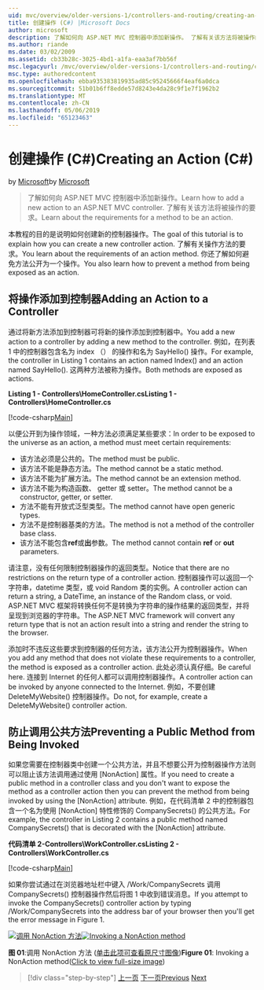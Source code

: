 ```yaml
---
uid: mvc/overview/older-versions-1/controllers-and-routing/creating-an-action-cs
title: 创建操作 (C#) |Microsoft Docs
author: microsoft
description: 了解如何向 ASP.NET MVC 控制器中添加新操作。 了解有关该方法将被操作的要求。
ms.author: riande
ms.date: 03/02/2009
ms.assetid: cb33b28c-3025-4bd1-a1fa-eaa3af7bb56f
msc.legacyurl: /mvc/overview/older-versions-1/controllers-and-routing/creating-an-action-cs
msc.type: authoredcontent
ms.openlocfilehash: ebba935383819935ad85c95245666f4eaf6a0dca
ms.sourcegitcommit: 51b01b6ff8edde57d8243e4da28c9f1e7f1962b2
ms.translationtype: MT
ms.contentlocale: zh-CN
ms.lasthandoff: 05/06/2019
ms.locfileid: "65123463"
---
```

# <a name="creating-an-action-c"></a><span data-ttu-id="ef432-104">创建操作 (C#)</span><span class="sxs-lookup"><span data-stu-id="ef432-104">Creating an Action (C#)</span></span>

<span data-ttu-id="ef432-105">by [Microsoft](https://github.com/microsoft)</span><span class="sxs-lookup"><span data-stu-id="ef432-105">by [Microsoft](https://github.com/microsoft)</span></span>

> <span data-ttu-id="ef432-106">了解如何向 ASP.NET MVC 控制器中添加新操作。</span><span class="sxs-lookup"><span data-stu-id="ef432-106">Learn how to add a new action to an ASP.NET MVC controller.</span></span> <span data-ttu-id="ef432-107">了解有关该方法将被操作的要求。</span><span class="sxs-lookup"><span data-stu-id="ef432-107">Learn about the requirements for a method to be an action.</span></span>

<span data-ttu-id="ef432-108">本教程的目的是说明如何创建新的控制器操作。</span><span class="sxs-lookup"><span data-stu-id="ef432-108">The goal of this tutorial is to explain how you can create a new controller action.</span></span> <span data-ttu-id="ef432-109">了解有关操作方法的要求。</span><span class="sxs-lookup"><span data-stu-id="ef432-109">You learn about the requirements of an action method.</span></span> <span data-ttu-id="ef432-110">你还了解如何避免方法公开为一个操作。</span><span class="sxs-lookup"><span data-stu-id="ef432-110">You also learn how to prevent a method from being exposed as an action.</span></span>

## <a name="adding-an-action-to-a-controller"></a><span data-ttu-id="ef432-111">将操作添加到控制器</span><span class="sxs-lookup"><span data-stu-id="ef432-111">Adding an Action to a Controller</span></span>

<span data-ttu-id="ef432-112">通过将新方法添加到控制器可将新的操作添加到控制器中。</span><span class="sxs-lookup"><span data-stu-id="ef432-112">You add a new action to a controller by adding a new method to the controller.</span></span> <span data-ttu-id="ef432-113">例如，在列表 1 中的控制器包含名为 index （） 的操作和名为 SayHello() 操作。</span><span class="sxs-lookup"><span data-stu-id="ef432-113">For example, the controller in Listing 1 contains an action named Index() and an action named SayHello().</span></span> <span data-ttu-id="ef432-114">这两种方法被称为操作。</span><span class="sxs-lookup"><span data-stu-id="ef432-114">Both methods are exposed as actions.</span></span>

<span data-ttu-id="ef432-115">**Listing 1 - Controllers\HomeController.cs**</span><span class="sxs-lookup"><span data-stu-id="ef432-115">**Listing 1 - Controllers\HomeController.cs**</span></span>

[!code-csharp[Main](creating-an-action-cs/samples/sample1.cs)]

<span data-ttu-id="ef432-116">以便公开到为操作领域，一种方法必须满足某些要求：</span><span class="sxs-lookup"><span data-stu-id="ef432-116">In order to be exposed to the universe as an action, a method must meet certain requirements:</span></span>

- <span data-ttu-id="ef432-117">该方法必须是公共的。</span><span class="sxs-lookup"><span data-stu-id="ef432-117">The method must be public.</span></span>
- <span data-ttu-id="ef432-118">该方法不能是静态方法。</span><span class="sxs-lookup"><span data-stu-id="ef432-118">The method cannot be a static method.</span></span>
- <span data-ttu-id="ef432-119">该方法不能为扩展方法。</span><span class="sxs-lookup"><span data-stu-id="ef432-119">The method cannot be an extension method.</span></span>
- <span data-ttu-id="ef432-120">该方法不能为构造函数、 getter 或 setter。</span><span class="sxs-lookup"><span data-stu-id="ef432-120">The method cannot be a constructor, getter, or setter.</span></span>
- <span data-ttu-id="ef432-121">方法不能有开放式泛型类型。</span><span class="sxs-lookup"><span data-stu-id="ef432-121">The method cannot have open generic types.</span></span>
- <span data-ttu-id="ef432-122">方法不是控制器基类的方法。</span><span class="sxs-lookup"><span data-stu-id="ef432-122">The method is not a method of the controller base class.</span></span>
- <span data-ttu-id="ef432-123">该方法不能包含**ref**或**出**参数。</span><span class="sxs-lookup"><span data-stu-id="ef432-123">The method cannot contain **ref** or **out** parameters.</span></span>

<span data-ttu-id="ef432-124">请注意，没有任何限制控制器操作的返回类型。</span><span class="sxs-lookup"><span data-stu-id="ef432-124">Notice that there are no restrictions on the return type of a controller action.</span></span> <span data-ttu-id="ef432-125">控制器操作可以返回一个字符串，datetime 类型，或 void Random 类的实例。</span><span class="sxs-lookup"><span data-stu-id="ef432-125">A controller action can return a string, a DateTime, an instance of the Random class, or void.</span></span> <span data-ttu-id="ef432-126">ASP.NET MVC 框架将转换任何不是转换为字符串的操作结果的返回类型，并将呈现到浏览器的字符串。</span><span class="sxs-lookup"><span data-stu-id="ef432-126">The ASP.NET MVC framework will convert any return type that is not an action result into a string and render the string to the browser.</span></span>

<span data-ttu-id="ef432-127">添加时不违反这些要求到控制器的任何方法，该方法公开为控制器操作。</span><span class="sxs-lookup"><span data-stu-id="ef432-127">When you add any method that does not violate these requirements to a controller, the method is exposed as a controller action.</span></span> <span data-ttu-id="ef432-128">此处必须认真仔细。</span><span class="sxs-lookup"><span data-stu-id="ef432-128">Be careful here.</span></span> <span data-ttu-id="ef432-129">连接到 Internet 的任何人都可以调用控制器操作。</span><span class="sxs-lookup"><span data-stu-id="ef432-129">A controller action can be invoked by anyone connected to the Internet.</span></span> <span data-ttu-id="ef432-130">例如，不要创建 DeleteMyWebsite() 控制器操作。</span><span class="sxs-lookup"><span data-stu-id="ef432-130">Do not, for example, create a DeleteMyWebsite() controller action.</span></span>

## <a name="preventing-a-public-method-from-being-invoked"></a><span data-ttu-id="ef432-131">防止调用公共方法</span><span class="sxs-lookup"><span data-stu-id="ef432-131">Preventing a Public Method from Being Invoked</span></span>

<span data-ttu-id="ef432-132">如果您需要在控制器类中创建一个公共方法，并且不想要公开为控制器操作方法则可以阻止该方法调用通过使用 [NonAction] 属性。</span><span class="sxs-lookup"><span data-stu-id="ef432-132">If you need to create a public method in a controller class and you don't want to expose the method as a controller action then you can prevent the method from being invoked by using the [NonAction] attribute.</span></span> <span data-ttu-id="ef432-133">例如，在代码清单 2 中的控制器包含一个名为使用 [NonAction] 特性修饰的 CompanySecrets() 的公共方法。</span><span class="sxs-lookup"><span data-stu-id="ef432-133">For example, the controller in Listing 2 contains a public method named CompanySecrets() that is decorated with the [NonAction] attribute.</span></span>

<span data-ttu-id="ef432-134">**代码清单 2-Controllers\WorkController.cs**</span><span class="sxs-lookup"><span data-stu-id="ef432-134">**Listing 2 - Controllers\WorkController.cs**</span></span>

[!code-csharp[Main](creating-an-action-cs/samples/sample2.cs)]

<span data-ttu-id="ef432-135">如果你尝试通过在浏览器地址栏中键入 /Work/CompanySecrets 调用 CompanySecrets() 控制器操作然后将图 1 中收到错误消息。</span><span class="sxs-lookup"><span data-stu-id="ef432-135">If you attempt to invoke the CompanySecrets() controller action by typing /Work/CompanySecrets into the address bar of your browser then you'll get the error message in Figure 1.</span></span>

<span data-ttu-id="ef432-136">[![调用 NonAction 方法](creating-an-action-cs/_static/image1.jpg)](creating-an-action-cs/_static/image1.png)</span><span class="sxs-lookup"><span data-stu-id="ef432-136">[![Invoking a NonAction method](creating-an-action-cs/_static/image1.jpg)](creating-an-action-cs/_static/image1.png)</span></span>

<span data-ttu-id="ef432-137">**图 01**:调用 NonAction 方法 ([单击此项可查看原尺寸图像](creating-an-action-cs/_static/image2.png))</span><span class="sxs-lookup"><span data-stu-id="ef432-137">**Figure 01**: Invoking a NonAction method([Click to view full-size image](creating-an-action-cs/_static/image2.png))</span></span>

> [!div class="step-by-step"]
> <span data-ttu-id="ef432-138">[上一页](creating-a-controller-cs.md)
> [下一页](asp-net-mvc-routing-overview-vb.md)</span><span class="sxs-lookup"><span data-stu-id="ef432-138">[Previous](creating-a-controller-cs.md)
[Next](asp-net-mvc-routing-overview-vb.md)</span></span>
